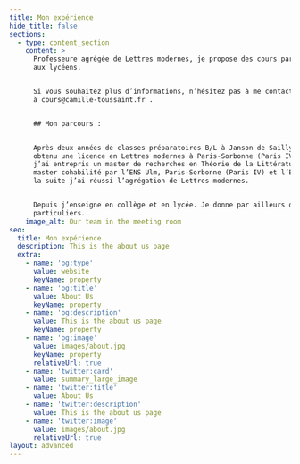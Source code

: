 ```yaml
---
title: Mon expérience
hide_title: false
sections:
  - type: content_section
    content: >
      Professeure agrégée de Lettres modernes, je propose des cours particuliers
      aux lycéens.


      Si vous souhaitez plus d’informations, n’hésitez pas à me contacter en m’envoyant un e-mail
      à cours@camille-toussaint.fr .


      ## Mon parcours :


      Après deux années de classes préparatoires B/L à Janson de Sailly, j’ai
      obtenu une licence en Lettres modernes à Paris-Sorbonne (Paris IV). Puis
      j’ai entrepris un master de recherches en Théorie de la Littérature,
      master cohabilité par l’ENS Ulm, Paris-Sorbonne (Paris IV) et l’EHESS. Par
      la suite j’ai réussi l’agrégation de Lettres modernes.


      Depuis j’enseigne en collège et en lycée. Je donne par ailleurs des cours
      particuliers.
    image_alt: Our team in the meeting room
seo:
  title: Mon expérience
  description: This is the about us page
  extra:
    - name: 'og:type'
      value: website
      keyName: property
    - name: 'og:title'
      value: About Us
      keyName: property
    - name: 'og:description'
      value: This is the about us page
      keyName: property
    - name: 'og:image'
      value: images/about.jpg
      keyName: property
      relativeUrl: true
    - name: 'twitter:card'
      value: summary_large_image
    - name: 'twitter:title'
      value: About Us
    - name: 'twitter:description'
      value: This is the about us page
    - name: 'twitter:image'
      value: images/about.jpg
      relativeUrl: true
layout: advanced
---
```

